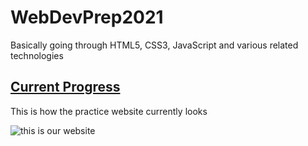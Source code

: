 # WebDevPrep2021

Basically going through HTML5, CSS3, JavaScript and various related technologies

## [Current Progress](#current-progress)

This is how the practice website currently looks

![this is our website](../../tree/development/images/The%20Poetry%20Workshop.PNG)
